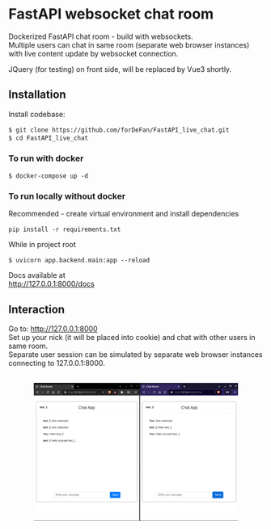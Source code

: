 <h1>FastAPI websocket chat room</h1>

Dockerized FastAPI chat room - build with websockets.<br>
Multiple users can chat in same room (separate web browser instances) with live content update by websocket connection.<br>

JQuery (for testing) on front side, will be replaced by Vue3 shortly.


## Installation

Install codebase:

```
$ git clone https://github.com/forDeFan/FastAPI_live_chat.git
$ cd FastAPI_live_chat
```

### To run with docker

```
$ docker-compose up -d
```

### To run locally without docker

Recommended - create virtual environment and install dependencies

```
pip install -r requirements.txt
```

While in project root

```
$ uvicorn app.backend.main:app --reload
```

Docs available at<br>http://127.0.0.1:8000/docs


## Interaction

Go to: http://127.0.0.1:8000 <br>
Set up your nick (it will be placed into cookie) and chat with other users in same room.<br>
Separate user session can be simulated by separate web browser instances connecting to 127.0.0.1:8000.<br>
<br>
<p align=center>
<img src="docs/example.png" alt="example" width="80%"/>
</p>
